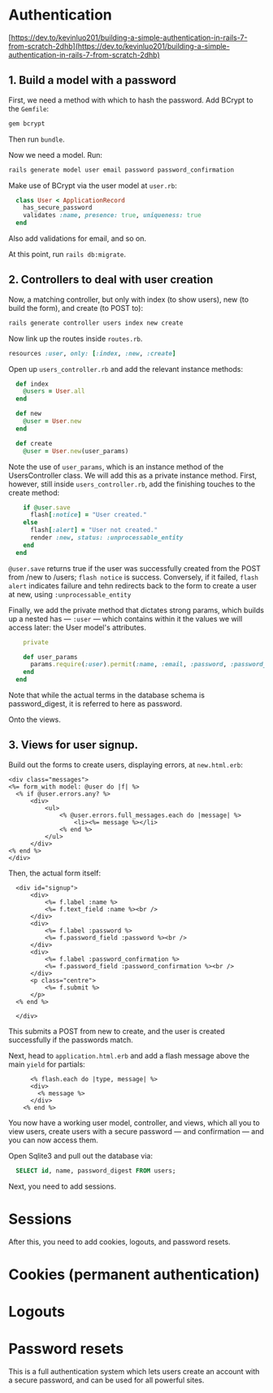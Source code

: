 # Authentication

[https://dev.to/kevinluo201/building-a-simple-authentication-in-rails-7-from-scratch-2dhb](https://dev.to/kevinluo201/building-a-simple-authentication-in-rails-7-from-scratch-2dhb)

## 1. Build a model with a password
First, we need a method with which to hash the password. Add BCrypt to the <code>Gemfile</code>:

```ruby
gem bcrypt
```

Then run <code>bundle</code>.

Now we need a model. Run:

```bash
rails generate model user email password password_confirmation
```

Make use of BCrypt via the user model at <code>user.rb</code>:

```ruby
  class User < ApplicationRecord
    has_secure_password
    validates :name, presence: true, uniqueness: true
  end
```

Also add validations for email, and so on.

At this point, run <code>rails db:migrate</code>.

## 2. Controllers to deal with user creation
Now, a matching controller, but only with index (to show users), new (to build the form), and create (to POST to):

```bash
rails generate controller users index new create 
```

Now link up the routes inside <code>routes.rb</code>.

```ruby 
resources :user, only: [:index, :new, :create]
```

Open up <code>users_controller.rb</code> and add the relevant instance methods:

```ruby
  def index
    @users = User.all
  end 

  def new 
    @user = User.new
  end 

  def create 
    @user = User.new(user_params)
```

Note the use of <code>user_params</code>, which is an instance method of the UsersController class. We will add this as a private instance method. First, however, still inside <code>users_controller.rb</code>, add the finishing touches to the create method:

```ruby
    if @user.save
      flash[:notice] = "User created."
    else 
      flash[:alert] = "User not created."
      render :new, status: :unprocessable_entity
    end
  end
```

<code>@user.save</code> returns true if the user was successfully created from the POST from /new to /users; <code>flash notice</code> is success. Conversely, if it failed, <code>flash alert</code> indicates failure and tehn redirects back to the form to create a user at new, using <code>:unprocessable_entity</code>

Finally, we add the private method that dictates strong params, which builds up a nested has — <code>:user</code> — which contains within it the values we will access later: the User model's attributes.

```ruby
    private

    def user_params
      params.require(:user).permit(:name, :email, :password, :password_confirmation)
    end
  end
```

Note that while the actual terms in the database schema is password_digest, it is referred to here as password.

Onto the views.

## 3. Views for user signup.

Build out the forms to create users, displaying errors, at <code>new.html.erb</code>:

```erb
<div class="messages">
<%= form_with model: @user do |f| %>
  <% if @user.errors.any? %>
      <div>
          <ul>
              <% @user.errors.full_messages.each do |message| %>
                  <li><%= message %></li>
              <% end %>
          </ul>
      </div>
<% end %>
</div>
```

Then, the actual form itself:

```erb
  <div id="signup">
      <div>
          <%= f.label :name %>
          <%= f.text_field :name %><br />
      </div>
      <div>
          <%= f.label :password %>
          <%= f.password_field :password %><br />
      </div>
      <div>
          <%= f.label :password_confirmation %>
          <%= f.password_field :password_confirmation %><br />
      </div>
      <p class="centre">
          <%= f.submit %>
      </p>
  <% end %>

  </div>
```

This submits a POST from new to create, and the user is created successfully if the passwords match.

Next, head to <code>application.html.erb</code> and add a flash message above the main <code>yield</code> for partials:

```erb
      <% flash.each do |type, message| %>
      <div>
        <% message %>
      </div>
    <% end %>
```

You now have a working user model, controller, and views, which all you to view users, create users with a secure password — and confirmation — and you can now access them.

Open Sqlite3 and pull out the database via:

```SQL
  SELECT id, name, password_digest FROM users;
```

Next, you need to add sessions.

# Sessions

After this, you need to add cookies, logouts, and password resets.

# Cookies (permanent authentication)

# Logouts 

# Password resets 

This is a full authentication system which lets users create an account with a secure password, and can be used for all powerful sites.